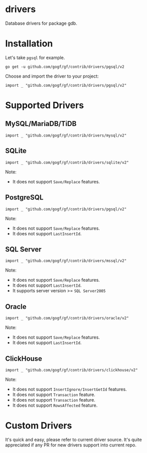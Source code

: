 # drivers
Database drivers for package gdb.

# Installation
Let's take `pgsql` for example.
```
go get -u github.com/gogf/gf/contrib/drivers/pgsql/v2
```

Choose and import the driver to your project:
```
import _ "github.com/gogf/gf/contrib/drivers/pgsql/v2"
```

# Supported Drivers

## MySQL/MariaDB/TiDB

```
import _ "github.com/gogf/gf/contrib/drivers/mysql/v2"
```

## SQLite
```
import _ "github.com/gogf/gf/contrib/drivers/sqlite/v2"
```
Note:
- It does not support `Save/Replace` features.

## PostgreSQL
```
import _ "github.com/gogf/gf/contrib/drivers/pgsql/v2"
```
Note:
- It does not support `Save/Replace` features.
- It does not support `LastInsertId`.

## SQL Server
```
import _ "github.com/gogf/gf/contrib/drivers/mssql/v2"
```
Note:
- It does not support `Save/Replace` features.
- It does not support `LastInsertId`.
- It supports server version >= `SQL Server2005`

## Oracle
```
import _ "github.com/gogf/gf/contrib/drivers/oracle/v2"
```
Note:
- It does not support `Save/Replace` features.
- It does not support `LastInsertId`.

## ClickHouse
```
import _ "github.com/gogf/gf/contrib/drivers/clickhouse/v2"
```
Note:
- It does not support `InsertIgnore/InsertGetId` features.
- It does not support `Transaction` feature.
- It does not support `Transaction` feature.
- It does not support `RowsAffected` feature.



# Custom Drivers

It's quick and easy, please refer to current driver source. 
It's quite appreciated if any PR for new drivers support into current repo.
